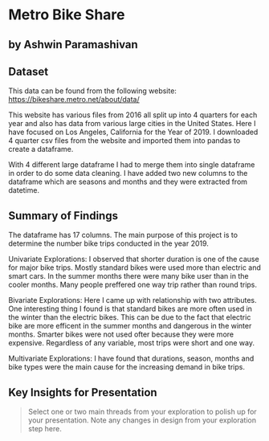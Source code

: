 # Metro Bike Share
## by Ashwin Paramashivan


## Dataset

This data can be found from the following website: https://bikeshare.metro.net/about/data/ 

This website has various files from 2016 all split up into 4 quarters for each year and also has data from various large cities in the United States. 
Here I have focused on Los Angeles, California for the Year of 2019. I downloaded 4 quarter csv files from the website and imported them into pandas to create a dataframe.

With 4 different large dataframe I had to merge them into single dataframe in order to do some data cleaning. I have added two new columns to the dataframe which are seasons and months and they were extracted from datetime. 


## Summary of Findings

The dataframe has 17 columns. The main purpose of this project is to determine the number bike trips conducted in the year 2019. 

Univariate Explorations: I observed that shorter duration is one of the cause for major bike trips. Mostly standard bikes were used more than electric and smart cars. In the summer months there were many bike user than in the cooler months. Many people preffered one way trip rather than round trips.

Bivariate Explorations: Here I came up with relationship with two attributes. One interesting thing I found is that standard bikes are more often used in the winter than the electric bikes. This can be due to the fact that electric bike are more efficent in the summer months and dangerous in the winter months. Smarter bikes were not used ofter because they were more expensive. Regardless of any variable, most trips were short and one way.

Multivariate Explorations: I have found that durations, season, months and bike types were the main cause for the increasing demand in bike trips.

## Key Insights for Presentation

> Select one or two main threads from your exploration to polish up for your presentation. Note any changes in design from your exploration step here.
